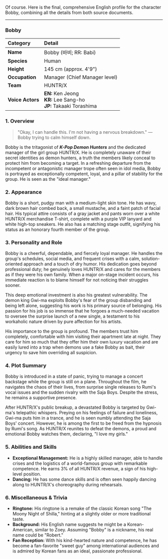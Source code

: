 Of course. Here is the final, comprehensive English profile for the character Bobby, combining all the details from both source documents.

---

### **Bobby**

| Category         | Detail                                                                    |
| :--------------- | :------------------------------------------------------------------------ |
| **Name**         | Bobby (바비; RR: Babi)                                                    |
| **Species**      | Human                                                                     |
| **Height**       | 145 cm (approx. 4'9")                                                     |
| **Occupation**   | Manager (Chief Manager level)                                             |
| **Team**         | HUNTR/X                                                                   |
| **Voice Actors** | **EN:** Ken Jeong <br> **KR:** Lee Sang-ho <br> **JP:** Takaaki Torashima |

### **1. Overview**

> "Okay, I can handle this. I'm not having a nervous breakdown."
> — Bobby trying to calm himself down.

Bobby is the tritagonist of **_K-Pop Demon Hunters_** and the dedicated manager of the girl group HUNTR/X. He is completely unaware of their secret identities as demon hunters, a truth the members likely conceal to protect him from becoming a target. In a refreshing departure from the incompetent or antagonistic manager trope often seen in idol media, Bobby is portrayed as exceptionally competent, loyal, and a pillar of stability for the group. He is seen as the "ideal manager."

### **2. Appearance**

Bobby is a short, pudgy man with a medium-light skin tone. He has wavy, dark brown hair combed back, a small mustache, and a faint patch of facial hair. His typical attire consists of a gray jacket and pants worn over a white HUNTR/X merchandise T-shirt, complete with a purple VIP lanyard and white high-top sneakers. He also has a matching stage outfit, signifying his status as an honorary fourth member of the group.

### **3. Personality and Role**

Bobby is a cheerful, dependable, and fiercely loyal manager. He handles the group's schedules, social media, and frequent crises with a calm, solution-oriented approach and a touch of dry humor. His dedication goes beyond professional duty; he genuinely loves HUNTR/X and cares for the members as if they were his own family. When a major on-stage incident occurs, his immediate reaction is to blame himself for not noticing their struggles sooner.

This deep emotional investment is also his greatest vulnerability. The demon king Gwi-ma exploits Bobby's fear of the group disbanding and being left alone, suggesting his work is his primary source of belonging. His passion for his job is so immense that he forgoes a much-needed vacation to oversee the surprise launch of a new single, a testament to his workaholic nature driven by pure affection for his artists.

His importance to the group is profound. The members trust him completely, comfortable with him visiting their apartment late at night. They care for him so much that they offer him their own luxury vacation and are easily lured into a trap when demons use a fake Bobby as bait, their urgency to save him overriding all suspicion.

### **4. Plot Summary**

Bobby is introduced in a state of panic, trying to manage a concert backstage while the group is still on a plane. Throughout the film, he navigates the chaos of their lives, from surprise single releases to Rumi's vocal issues and the sudden rivalry with the Saja Boys. Despite the stress, he remains a supportive presence.

After HUNTR/X's public breakup, a devastated Bobby is targeted by Gwi-ma's telepathic whispers. Preying on his feelings of failure and loneliness, Gwi-ma puts him in a trance, and he is seen numbly attending the Saja Boys' concert. However, he is among the first to be freed from the hypnosis by Rumi's song. As HUNTR/X reunites to defeat the demons, a proud and emotional Bobby watches them, declaring, "I love my girls."

### **5. Abilities and Skills**

- **Exceptional Management:** He is a highly skilled manager, able to handle crises and the logistics of a world-famous group with remarkable competence. He earns 3% of all HUNTR/X revenue, a sign of his high-level position.
- **Dancing:** He has some dance skills and is often seen happily dancing along to HUNTR/X's choreography during rehearsals.

### **6. Miscellaneous & Trivia**

- **Ringtone:** His ringtone is a remake of the classic Korean song "The Moony Night of Shilla," hinting at a slightly older or more traditional taste.
- **Background:** His English name suggests he might be a Korean-American, similar to Zoey. Assuming "Bobby" is a nickname, his real name could be "Robert."
- **Fan Reception:** With his kind-hearted nature and competence, he has become a fan-favorite "sweet guy" among international audiences and is admired by Korean fans as an ideal, passionate professional.

